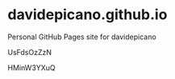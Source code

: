 # davidepicano.github.io
Personal GitHub Pages site for davidepicano






































UsFdsOzZzN

HMinW3YXuQ
